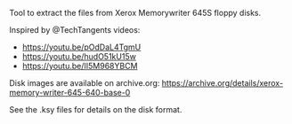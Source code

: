 Tool to extract the files from Xerox Memorywriter 645S floppy disks.

Inspired by @TechTangents videos:

- https://youtu.be/pOdDaL4TgmU
- https://youtu.be/hudO51kU15w
- https://youtu.be/II5M968YBCM

Disk images are available on archive.org:
https://archive.org/details/xerox-memory-writer-645-640-base-0

See the .ksy files for details on the disk format.
